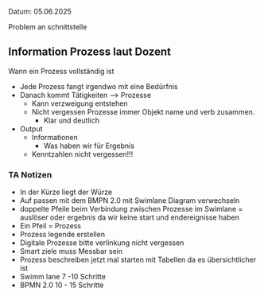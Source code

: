 Datum: 05.06.2025

Problem an schnittstelle


## Information Prozess laut Dozent
Wann ein Prozess vollständig ist
- Jede Prozess fangt irgendwo mit eine Bedürfnis
- Danach kommt Tätigkeiten --> Prozesse
  - Kann verzweigung entstehen
  - Nicht vergessen Prozesse immer Objekt name und verb zusammen.
    - Klar und deutlich
- Output
  - Informationen
    - Was haben wir für Ergebnis
  - Kenntzahlen nicht vergessen!!!


### TA Notizen
- In der Kürze liegt der Würze
- Auf passen mit dem BMPN 2.0 mit Swimlane Diagram verwechseln
- doppelte Pfeile beim Verbindung zwischen Prozesse im Swimlane = auslöser oder ergebnis da wir keine start und endereignisse haben
- Ein Pfeil = Prozess
- Prozess legende erstellen
- Digitale Prozesse bitte verlinkung nicht vergessen
- Smart ziele muss Messbar sein
- Prozess beschreiben jetzt mal starten mit Tabellen da es übersichtlicher ist
- Swimm lane 7 -10 Schritte
- BPMN 2.0 10 - 15 Schritte
